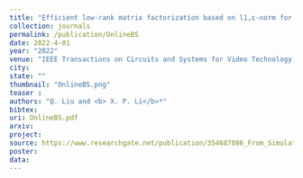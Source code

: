 ```yaml
---
title: "Efficient low-rank matrix factorization based on l1,ε-norm for online background subtraction"
collection: journals
permalink: /publication/OnlineBS
date: 2022-4-01
year: "2022"
venue: "IEEE Transactions on Circuits and Systems for Video Technology, vol. 32, no. 7, pp. 4900-4904, Jul."
city: 
state: ""
thumbnail: "OnlineBS.png"
teaser : 
authors: "Q. Liu and <b> X. P. Li</b>*"
bibtex: 
uri: OnlineBS.pdf
arxiv: 
project: 
source: https://www.researchgate.net/publication/354687086_From_Simulated_to_Visual_Data_A_Robust_Low-Rank_Tensor_Completion_Approach_using_lp-Regression_for_Outlier_Resistance
poster: 
data:
---
```

